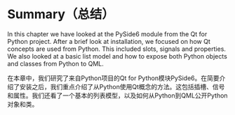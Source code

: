 # Summary（总结）

In this chapter we have looked at the PySide6 module from the Qt for Python project. After a brief look at installation, we focused on how Qt concepts are used from Python. This included slots, signals and properties. We also looked at a basic list model and how to expose both Python objects and classes from Python to QML.

在本章中，我们研究了来自Python项目的Qt for Python模块PySide6。在简要介绍了安装之后，我们重点介绍了从Python使用Qt概念的方法。这包括插槽、信号和属性。我们还看了一个基本的列表模型，以及如何从Python到QML公开Python对象和类。
